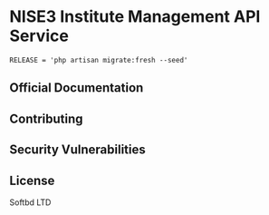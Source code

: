 # NISE3 Institute Management API Service

```shell
RELEASE = 'php artisan migrate:fresh --seed'
```
## Official Documentation
 
## Contributing
 
## Security Vulnerabilities
 
## License
 Softbd LTD

